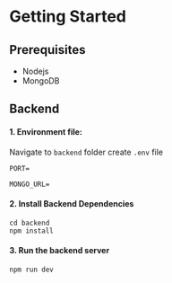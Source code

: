 # Getting Started

## Prerequisites

- Nodejs
- MongoDB

## Backend

#### 1. **Environment file**:

Navigate to `backend` folder create `.env` file

```
PORT=

MONGO_URL=
```

#### 2. Install Backend Dependencies

```
cd backend
npm install
```

#### 3. Run the backend server
```
npm run dev
```